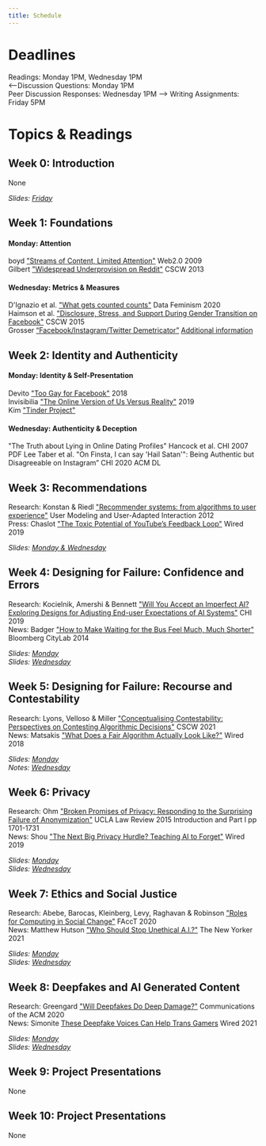 ```yaml
---
title: Schedule
---
```


# Deadlines

Readings: Monday 1PM, Wednesday 1PM  
<--Discussion Questions: Monday 1PM  
Peer Discussion Responses: Wednesday 1PM  -->
Writing Assignments: Friday 5PM    

# Topics & Readings

## Week 0: Introduction
None  

_Slides: [Friday](https://s3.amazonaws.com/kvaccaro.com/teaching/human-ai-interaction/slides/CSE190_20210924_Introduction+.pdf)_

## Week 1: Foundations
#### Monday: Attention 
boyd ["Streams of Content, Limited Attention"](https://www.danah.org/papers/talks/Web2Expo.html) Web2.0 2009  
Gilbert ["Widespread Underprovision on Reddit"](http://comp.social.gatech.edu/papers/cscw13.reddit.gilbert.pdf) CSCW 2013   

#### Wednesday: Metrics & Measures  
D'Ignazio et al. ["What gets counted counts"](https://data-feminism.mitpress.mit.edu/pub/h1w0nbqp/release/2) Data Feminism 2020   
Haimson et al. ["Disclosure, Stress, and Support During Gender Transition on Facebook"](https://www.jedbrubaker.com/wp-content/uploads/2008/05/HaimsonDisclosureStressSupport.pdf) CSCW 2015   
Grosser [“Facebook/Instagram/Twitter Demetricator”](https://vimeo.com/63460083) [Additional information](https://bengrosser.com/projects/facebook-demetricator/)  

## Week 2: Identity and Authenticity

#### Monday: Identity & Self-Presentation  

Devito ["Too Gay for Facebook"](https://dl.acm.org/doi/10.1145/3274313) 2018   
Invisibilia ["The Online Version of Us Versus Reality"](https://www.npr.org/2019/03/15/703687080/invisibilia-the-online-version-of-us-versus-reality) 2019  
Kim ["Tinder Project"](http://jiyeonkim.de/albums/tinder-project-1/)   

#### Wednesday: Authenticity & Deception  

"The Truth about Lying in Online Dating Profiles" Hancock et al. CHI 2007 PDF
Lee Taber et al. "On Finsta, I can say 'Hail Satan'": Being Authentic but Disagreeable on Instagram” CHI 2020 ACM DL


## Week 3: Recommendations

Research: Konstan & Riedl ["Recommender systems: from algorithms to user experience"](http://files.grouplens.org/papers/algorithmstouserexperience.pdf) User Modeling and User-Adapted Interaction 2012  
Press: Chaslot ["The Toxic Potential of YouTube’s Feedback Loop"](https://www.wired.com/story/the-toxic-potential-of-youtubes-feedback-loop/) Wired 2019

_Slides: [Monday & Wednesday](https://s3.amazonaws.com/kvaccaro.com/teaching/human-ai-interaction/slides/CSE190_20211011_Recommendations.pdf)_  

## Week 4: Designing for Failure: Confidence and Errors
Research: Kocielnik, Amershi & Bennett ["Will You Accept an Imperfect AI? Exploring Designs for Adjusting End-user Expectations of AI Systems"](https://www.microsoft.com/en-us/research/uploads/prod/2019/01/chi19_kocielnik_et_al.pdf) CHI 2019  
News: Badger ["How to Make Waiting for the Bus Feel Much, Much Shorter"](https://www.bloomberg.com/news/articles/2014-01-22/how-to-make-waiting-for-the-bus-feel-much-much-shorter) Bloomberg CityLab 2014

_Slides: [Monday](https://s3.amazonaws.com/kvaccaro.com/teaching/human-ai-interaction/slides/CSE190_20211018_Expectations.pdf)_  
_Slides: [Wednesday](https://s3.amazonaws.com/kvaccaro.com/teaching/human-ai-interaction/slides/CSE190_20211018_Uncertainty.pdf)_

## Week 5: Designing for Failure: Recourse and Contestability
Research: Lyons, Velloso & Miller ["Conceptualising Contestability: Perspectives on Contesting Algorithmic Decisions"](https://dl.acm.org/doi/abs/10.1145/3449180) CSCW 2021   
News: Matsakis ["What Does a Fair Algorithm Actually Look Like?"](https://www.wired.com/story/what-does-a-fair-algorithm-look-like/) Wired 2018   

_Slides: [Monday](https://s3.amazonaws.com/kvaccaro.com/teaching/human-ai-interaction/slides/CSE190_20211025_RecourseContestability.pdf)_  
_Notes: [Wednesday](https://s3.amazonaws.com/kvaccaro.com/teaching/human-ai-interaction/slides/Contestability_brainstorming.pdf)_


## Week 6: Privacy
Research: Ohm ["Broken Promises of Privacy: Responding to the Surprising Failure of Anonymization"](https://s3.amazonaws.com/kvaccaro.com/teaching/human-ai-interaction/Broken_Promises_of_Privacy.pdf) UCLA Law Review 2015 Introduction and Part I pp 1701-1731  
News: Shou ["The Next Big Privacy Hurdle? Teaching AI to Forget"](https://www.wired.com/story/the-next-big-privacy-hurdle-teaching-ai-to-forget/) Wired 2019    

_Slides: [Monday](https://s3.amazonaws.com/kvaccaro.com/teaching/human-ai-interaction/slides/CSE190_20211101_Privacy.pdf)_  
_Slides: [Wednesday](https://s3.amazonaws.com/kvaccaro.com/teaching/human-ai-interaction/slides/CSE190_20211103_Privacy_2.pdf)_



## Week 7: Ethics and Social Justice  
Research: Abebe, Barocas, Kleinberg, Levy, Raghavan & Robinson ["Roles for Computing in Social Change"](https://arxiv.org/pdf/1912.04883.pdf) FAccT 2020   
News: Matthew Hutson ["Who Should Stop Unethical A.I.?"](https://www.newyorker.com/tech/annals-of-technology/who-should-stop-unethical-ai) The New Yorker 2021  

_Slides: [Monday](https://s3.amazonaws.com/kvaccaro.com/teaching/human-ai-interaction/slides/CSE190_20211108_Ethics.pdf)_   
_Slides: [Wednesday](https://s3.amazonaws.com/kvaccaro.com/teaching/human-ai-interaction/slides/CSE190_20211110_Ethics_2.pdf)_   



## Week 8: Deepfakes and AI Generated Content
Research: Greengard ["Will Deepfakes Do Deep Damage?"](https://dl.acm.org/doi/10.1145/3371409) Communications of the ACM 2020  
News: Simonite [These Deepfake Voices Can Help Trans Gamers](https://www.wired.com/story/deepfake-voices-help-trans-gamers/) Wired 2021

_Slides: [Monday](https://s3.amazonaws.com/kvaccaro.com/teaching/human-ai-interaction/slides/CSE190_20211110_Deepfakes.pdf)_   
_Slides: [Wednesday](https://s3.amazonaws.com/kvaccaro.com/teaching/human-ai-interaction/slides/CSE190_20211112_Deepfakes2.pdf)_   



## Week 9: Project Presentations
None

## Week 10: Project Presentations
None
